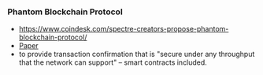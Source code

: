 ### Phantom Blockchain Protocol
- https://www.coindesk.com/spectre-creators-propose-phantom-blockchain-protocol/
- [Paper](https://eprint.iacr.org/2018/104.pdf)
- to provide transaction confirmation that is "secure under any throughput that the network can support" – smart contracts included.